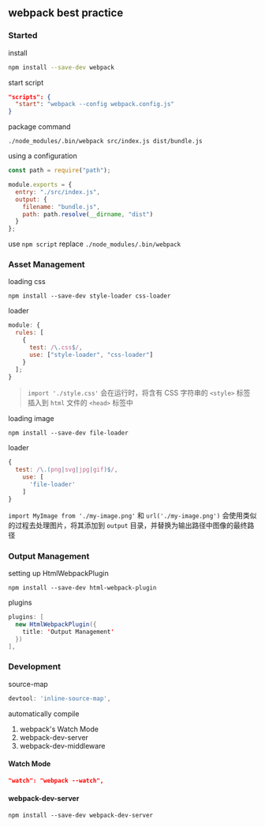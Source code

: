 ## webpack best practice

### Started

install

```bash
npm install --save-dev webpack
```

start script

```json
"scripts": {
  "start": "webpack --config webpack.config.js"
}
```

package command

```shell
./node_modules/.bin/webpack src/index.js dist/bundle.js
```

using a configuration

```javascript
const path = require("path");

module.exports = {
  entry: "./src/index.js",
  output: {
    filename: "bundle.js",
    path: path.resolve(__dirname, "dist")
  }
};
```

use `npm script` replace `./node_modules/.bin/webpack`

### Asset Management

loading css

```shell
npm install --save-dev style-loader css-loader
```

loader

```javascript
module: {
  rules: [
    {
      test: /\.css$/,
      use: ["style-loader", "css-loader"]
    }
  ];
}
```

> `import './style.css'` 会在运行时，将含有 CSS 字符串的 `<style>` 标签插入到 `html` 文件的 `<head>` 标签中

loading image

```shell
npm install --save-dev file-loader
```

loader

```javascript
{
  test: /\.(png|svg|jpg|gif)$/,
    use: [
      'file-loader'
    ]
}
```

`import MyImage from './my-image.png'` 和 `url('./my-image.png')` 会使用类似的过程去处理图片，将其添加到 `output` 目录，并替换为输出路径中图像的最终路径

### Output Management

setting up HtmlWebpackPlugin

```shell
npm install --save-dev html-webpack-plugin
```

plugins

```Java
plugins: [
  new HtmlWebpackPlugin({
    title: 'Output Management'
  })
],
```

### Development

source-map

```javascript
devtool: 'inline-source-map',
```

automatically compile

1. webpack's Watch Mode
2. webpack-dev-server
3. webpack-dev-middleware

#### Watch Mode

```Json
"watch": "webpack --watch",
```

#### webpack-dev-server

```Shell
npm install --save-dev webpack-dev-server
```
